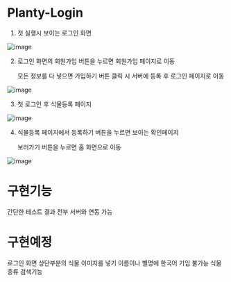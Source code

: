 # Planty-Login

1. 첫 실행시 보이는 로그인 화면

![image](https://github.com/user-attachments/assets/7bc88d0b-47b1-4a7c-9a5b-e3cecc369274)



2. 로그인 화면의 회원가입 버튼을 누르면 회원가입 페이지로 이동

   모든 정보를 다 넣으면 가입하기 버튼 클릭 시 서버에 등록 후 로그인 페이지로 이동

![image](https://github.com/user-attachments/assets/8ce174c3-c63d-4a09-a5f3-595aa332ad9a)



3. 첫 로그인 후 식물등록 페이지

![image](https://github.com/user-attachments/assets/258f282c-4726-4b10-ae1a-89bf561f8f40)



4. 식물등록 페이지에서 등록하기 버튼을 누르면 보이는 확인페이지

   보러가기 버튼을 누르면 홈 화면으로 이동

![image](https://github.com/user-attachments/assets/d0a714d5-1b7c-430a-8f02-5c8e0b1180fa)

# 구현기능
간단한 테스트 결과 전부 서버와 연동 가능

# 구현예정
로그인 화면 상단부분의 식물 이미지를 넣기
이름이나 별명에 한국어 기입 불가능
식물 종류 검색기능
